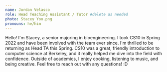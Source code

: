 ```yaml
---
name: Jordan Velasco
role: Head Teaching Assistant / Tutor #delete as needed
photo: Stacey_Yoo.png
pronouns: he/him
---
```

Hello! I'm Stacey, a senior majoring in bioengineering. I took CS10 in Spring 2022 and have been involved with the team ever since. I'm thrilled to be returning as Head TA this Spring. CS10 was a great, friendly introduction to computer science at Berkeley, and it really helped me dive into the field with confidence. Outside of academics, I enjoy cooking, listening to music, and being creative. Feel free to reach out with any questions! :D
